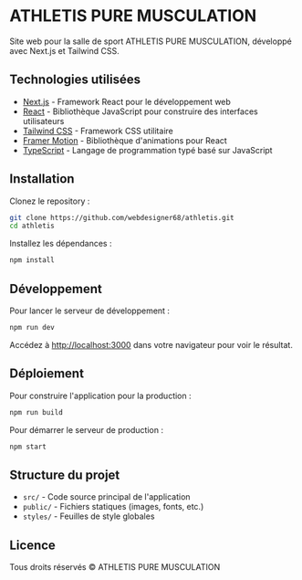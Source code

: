# ATHLETIS PURE MUSCULATION

Site web pour la salle de sport ATHLETIS PURE MUSCULATION, développé avec Next.js et Tailwind CSS.

## Technologies utilisées

- [Next.js](https://nextjs.org/) - Framework React pour le développement web
- [React](https://reactjs.org/) - Bibliothèque JavaScript pour construire des interfaces utilisateurs
- [Tailwind CSS](https://tailwindcss.com/) - Framework CSS utilitaire
- [Framer Motion](https://www.framer.com/motion/) - Bibliothèque d'animations pour React
- [TypeScript](https://www.typescriptlang.org/) - Langage de programmation typé basé sur JavaScript

## Installation

Clonez le repository :

```bash
git clone https://github.com/webdesigner68/athletis.git
cd athletis
```

Installez les dépendances :

```bash
npm install
```

## Développement

Pour lancer le serveur de développement :

```bash
npm run dev
```

Accédez à [http://localhost:3000](http://localhost:3000) dans votre navigateur pour voir le résultat.

## Déploiement

Pour construire l'application pour la production :

```bash
npm run build
```

Pour démarrer le serveur de production :

```bash
npm start
```

## Structure du projet

- `src/` - Code source principal de l'application
- `public/` - Fichiers statiques (images, fonts, etc.)
- `styles/` - Feuilles de style globales

## Licence

Tous droits réservés © ATHLETIS PURE MUSCULATION 